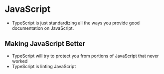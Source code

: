 # JavaScript
* TypeScript is just standardizing all the ways you provide good documentation on JavaScript.

## Making JavaScript Better
* TypeScript will try to protect you from portions of JavaScript that never worked
* TypeScript is linting JavaScript
